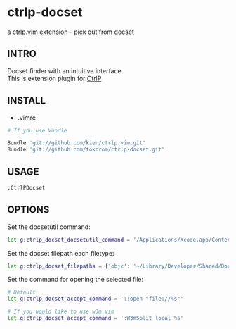 ctrlp-docset
============

a ctrlp.vim extension - pick out from docset 

## INTRO

Docset finder with an intuitive interface.   
This is extension plugin for [CtrlP](http://kien.github.com/ctrlp.vim)

## INSTALL

* .vimrc

```sh 
# If you use Vundle

Bundle 'git://github.com/kien/ctrlp.vim.git'
Bundle 'git://github.com/tokorom/ctrlp-docset.git'
```

## USAGE

```sh
:CtrlPDocset
```

## OPTIONS

Set the docsetutil command:

```sh
let g:ctrlp_docset_docsetutil_command = '/Applications/Xcode.app/Contents/Developer/usr/bin/docsetutil'
```

Set the docset filepath each filetype:

```sh
let g:ctrlp_docset_filepaths = {'objc': '~/Library/Developer/Shared/Documentation/DocSets/com.apple.adc.documentation.AppleiOS6.1.iOSLibrary.docset'}
```

Set the command for opening the selected file:

```sh
# Default
let g:ctrlp_docset_accept_command = ':!open "file://%s"'

# If you would like to use w3m.vim
let g:ctrlp_docset_accept_command = ':W3mSplit local %s'
```


